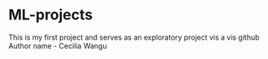 # ML-projects
This is my first project and serves as an exploratory project vis a vis github
Author name - Cecilia Wangu
